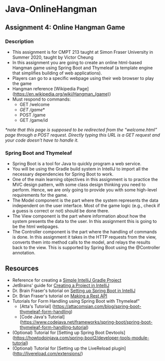 # Java-OnlineHangman

## Assignment 4: Online Hangman Game
### Description
- This assignment is for CMPT 213 taught at Simon Fraser University in Summer 2020, taught by Victor Cheung
- In this assignment you are going to create an online html-based Hangman game using Spring Boot and Thymeleaf (a template engine that simplifies building of web applications). 
- Players can go to a specific webpage using their web browser to play the game
- Hangman reference [Wikipedia Page] (https://en.wikipedia.org/wiki/Hangman_(game))
- Must respond to commands:
  - GET /welcome
  - *GET /game*\*
  - POST /game
  - GET /game/id
  
*\*note that this page is supposed to be redirected from the “welcome.html” page through a POST request. Directly typing this URL is a GET request and your code doesn’t have to handle it.*
    
### Spring Boot and Thymeleaf
- Spring Boot is a tool for Java to quickly program a web service.
- You will be using the Gradle build system in IntelliJ to import all the necessary dependencies for Spring Boot to work.
- One of the main learning objectives in this assignment is to practice the MVC design pattern, with some class design thinking you need to perform. Hence, we are only going to provide you with some high-level requirements for the game. 
- The Model component is the part where the system represents the data independent on the user interface. Most of the game logic (e.g., check if a guess is correct or not) should be done there.
- The View component is the part where information about how the system presents the data to the user. In this assignment this is going to be the html webpages.
- The Controller component is the part where the handling of commands is done. In this assignment it takes in the HTTP requests from the view, converts them into method calls to the model, and relays the results back to the view. This is supported by Spring Boot using the @Controller annotation.

## Resources
- Reference for creating a [Simple IntelliJ Gradle Project](https://stackoverflow.com/questions/49710330/src-folder-not-created-when-creating-simple-intellij-java-gradle-project)
- JetBrains' guide for [Creating a Project in IntelliJ](https://www.jetbrains.com/help/idea/gradle.html)
- Dr. Brain Fraser's tutorial on [Setting up Spring Boot in IntelliJ](https://www.youtube.com/watch?v=he63dwZdhOM)
- Dr. Brian Fraser's tutorial on [Making a Rest API](https://www.youtube.com/watch?v=rXBsnNCH59o)
- Tutorials for Form Handling using Spring Boot with Thymeleaf"
  - [Atta's Tutorial] (https://attacomsian.com/blog/spring-boot-thymeleaf-form-handling)
  - [Code Java's Tutorial] (https://www.codejava.net/frameworks/spring-boot/spring-boot-thymeleaf-form-handling-tutorial)
- (Optional) Tutorial for [Setting up Spring Boot Devtools] (https://howtodoinjava.com/spring-boot2/developer-tools-module-tutorial)
- (Optional) Tutorial for [Setting up the LiveReload plugin] (http://livereload.com/extensions/)   